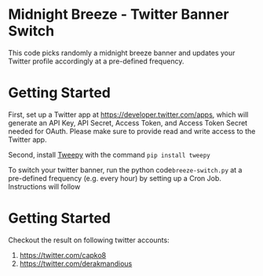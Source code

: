# Midnight Breeze - Twitter Banner Switch
This code picks randomly a midnight breeze banner and updates your Twitter profile accordingly at a pre-defined frequency.

# Getting Started

First, set up a Twitter app at https://developer.twitter.com/apps, which will generate an API Key, API Secret, Access Token, and Access Token Secret needed for OAuth. Please make sure to provide read and write access to the Twitter app.

Second, install [Tweepy](http://www.tweepy.org/) with the command ```pip install tweepy ```

To switch your twitter banner, run the python code```breeze-switch.py``` at a pre-defined frequency (e.g. every hour) by setting up a Cron Job. Instructions will follow

# Getting Started

Checkout the result on following twitter accounts:

1. https://twitter.com/capko8
2. https://twitter.com/derakmandious
